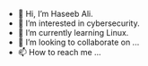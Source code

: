 - 👋 Hi, I’m Haseeb Ali.
- 👀 I’m interested in cybersecurity.
- 🌱 I’m currently learning Linux.
- 💞️ I’m looking to collaborate on ...
- 📫 How to reach me ...

<!---
HaseebAli0103/HaseebAli0103 is a ✨ special ✨ repository because its `README.md` (this file) appears on your GitHub profile.
You can click the Preview link to take a look at your changes.
--->
